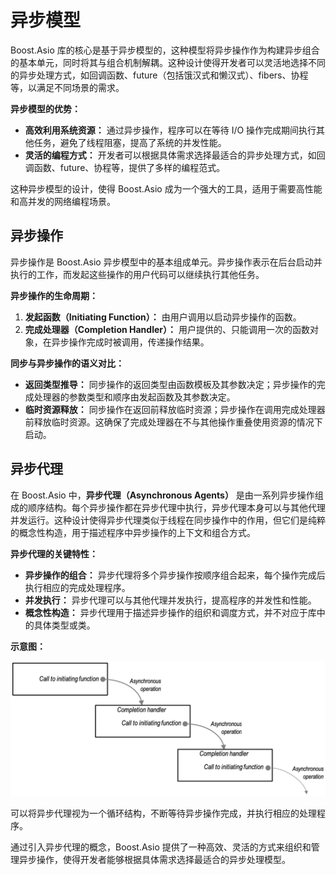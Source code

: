 # 异步模型

Boost.Asio 库的核心是基于异步模型的，这种模型将异步操作作为构建异步组合的基本单元，同时将其与组合机制解耦。这种设计使得开发者可以灵活地选择不同的异步处理方式，如回调函数、future（包括饿汉式和懒汉式）、fibers、协程等，以满足不同场景的需求。

**异步模型的优势：**

- **高效利用系统资源：** 通过异步操作，程序可以在等待 I/O 操作完成期间执行其他任务，避免了线程阻塞，提高了系统的并发性能。
- **灵活的编程方式：** 开发者可以根据具体需求选择最适合的异步处理方式，如回调函数、future、协程等，提供了多样的编程范式。

这种异步模型的设计，使得 Boost.Asio 成为一个强大的工具，适用于需要高性能和高并发的网络编程场景。

## 异步操作

异步操作是 Boost.Asio 异步模型中的基本组成单元。异步操作表示在后台启动并执行的工作，而发起这些操作的用户代码可以继续执行其他任务。

**异步操作的生命周期：**

1. **发起函数（Initiating Function）：** 由用户调用以启动异步操作的函数。
2. **完成处理器（Completion Handler）：** 用户提供的、只能调用一次的函数对象，在异步操作完成时被调用，传递操作结果。

**同步与异步操作的语义对比：**

- **返回类型推导：** 同步操作的返回类型由函数模板及其参数决定；异步操作的完成处理器的参数类型和顺序由发起函数及其参数决定。
- **临时资源释放：** 同步操作在返回前释放临时资源；异步操作在调用完成处理器前释放临时资源。这确保了完成处理器在不与其他操作重叠使用资源的情况下启动。

## 异步代理

在 Boost.Asio 中，**异步代理（Asynchronous Agents）** 是由一系列异步操作组成的顺序结构。每个异步操作都在异步代理中执行，异步代理本身可以与其他代理并发运行。这种设计使得异步代理类似于线程在同步操作中的作用，但它们是纯粹的概念性构造，用于描述程序中异步操作的上下文和组合方式。

**异步代理的关键特性：**

- **异步操作的组合：** 异步代理将多个异步操作按顺序组合起来，每个操作完成后执行相应的完成处理程序。
- **并发执行：** 异步代理可以与其他代理并发执行，提高程序的并发性和性能。
- **概念性构造：** 异步代理用于描述异步操作的组织和调度方式，并不对应于库中的具体类型或类。

**示意图：**

![async_agent_chain](./async_agent_chain.png)

可以将异步代理视为一个循环结构，不断等待异步操作完成，并执行相应的处理程序。

通过引入异步代理的概念，Boost.Asio 提供了一种高效、灵活的方式来组织和管理异步操作，使得开发者能够根据具体需求选择最适合的异步处理模型。


